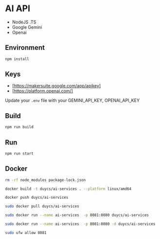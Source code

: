 # AI API
- NodeJS .TS
- Google Gemini 
- Openai 

## Environment

```sh
npm install
```

## Keys
- [https://makersuite.google.com/app/apikey]
- [https://platform.openai.com/]

Update your `.env` file with your GEMINI_API_KEY, OPENAI_API_KEY

## Build

```sh
npm run build
```

## Run

```sh
npm run start
```

## Docker
```sh
rm -rf node_modules package-lock.json
```

```sh
docker build -t duycs/ai-services . --platform linux/amd64
```

```sh
docker push duycs/ai-services
```

```sh
sudo docker pull duycs/ai-services
```

```sh
sudo docker run --name ai-services  -p 8081:8080 duycs/ai-services
```

```sh
sudo docker run --name ai-services  -p 8081:8080 -d duycs/ai-services
```

```sh
sudo ufw allow 8081
```